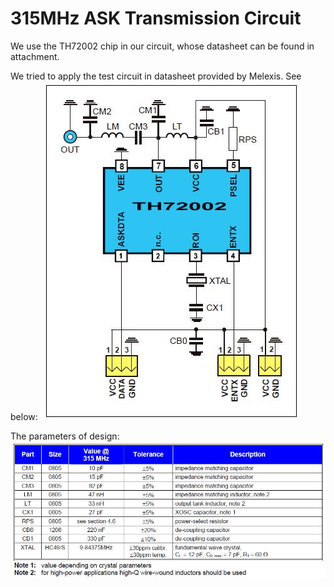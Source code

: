 # 315MHz ASK Transmission Circuit

We use the TH72002 chip in our circuit, whose datasheet can be found in attachment.

We tried to apply the test circuit in datasheet provided by Melexis. See below:
<img src="./img/1.JPG"> 

The parameters of design:
<img src="./img/2.JPG"> 